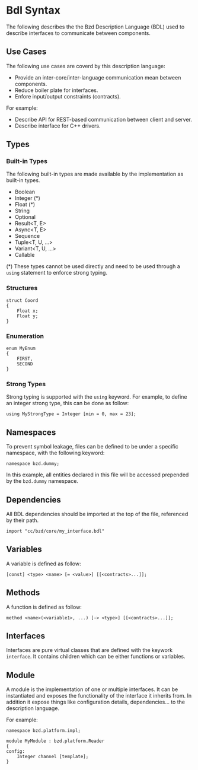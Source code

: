 # Bdl Syntax

The following describes the the Bzd Description Language (BDL) used to describe interfaces to communicate between components.

## Use Cases

The following use cases are coverd by this description language:
- Provide an inter-core/inter-language communication mean between components.
- Reduce boiler plate for interfaces.
- Enfore input/output constraints (contracts).

For example:
- Describe API for REST-based communication between client and server.
- Describe interface for C++ drivers.

## Types

### Built-in Types

The following built-in types are made available by the implementation as built-in types.

- Boolean
- Integer (*)
- Float (*)
- String
- Optional<T>
- Result<T, E>
- Async<T, E>
- Sequence<T>
- Tuple<T, U, ...>
- Variant<T, U, ...>
- Callable

(*) These types cannot be used directly and need to be used through a `using` statement to enforce strong typing.

### Structures

```
struct Coord
{
	Float x;
	Float y;
}
```

### Enumeration
```
enum MyEnum
{
	FIRST,
	SECOND
}
```

### Strong Types

Strong typing is supported with the `using` keyword. For example, to define an integer strong type, this can be done as follow:
```
using MyStrongType = Integer [min = 0, max = 23];
```

## Namespaces

To prevent symbol leakage, files can be defined to be under a specific namespace, with the following keyword:
```
namespace bzd.dummy;
```
In this example, all entities declared in this file will be accessed prepended by the `bzd.dummy` namespace.

## Dependencies

All BDL dependencies should be imported at the top of the file, referenced by their path.
```
import "cc/bzd/core/my_interface.bdl"
```

## Variables

A variable is defined as follow:
```
[const] <type> <name> [= <value>] [[<contracts>...]];
```

## Methods

A function is defined as follow:
```
method <name>(<variable1>, ...) [-> <type>] [[<contracts>...]];
```

## Interfaces

Interfaces are pure virtual classes that are defined with the keywork `interface`.
It contains children which can be either functions or variables.

## Module

A module is the implementation of one or multiple interfaces. It can be instantiated and exposes
the functionality of the interface it inherits from.
In addition it expose things like configuration details, dependencies... to the description language.

For example:
```
namespace bzd.platform.impl;

module MyModule : bzd.platform.Reader
{
config:
	Integer channel [template];
}
```

